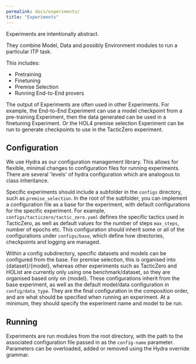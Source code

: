 ```yaml
---
permalink: docs/experiments/
title: "Experiments"
---
```


Experiments are intentionally abstract.

They combine Model, Data and possibly Environment modules to run a particular ITP task.

This includes: 
- Pretraining
- Finetuning
- Premise Selection
- Running End-to-End provers

The output of Experiments are often used in other Experiments. For example, the End-to-End Experiment
can use a model checkpoint from a pre-training Experiment, then the data generated can be used 
in a finetuning Experiment. Or the HOL4 premise selection Experiment can be run to generate checkpoints to use in the
TacticZero experiment.


## Configuration

We use Hydra as our configuration management library. This allows for flexible, minimal changes
to configuration files for running experiments. There are several 'levels' of hydra configuration which
are analogous to class inheritance.

Specific experiments should include a subfolder in the `configs` directory,
such as `premise_selection`. In the root of the subfolder, you can implement a configuration
file as a base for the experiment, with default configurations for the specific experiment.
For example, `configs/tacticzero/tactic_zero.yaml` defines the specific tactics used
in TacticZero, as well as default values for the number of steps `max_steps`, number of epochs etc.
This configuration should inherit some or all of the configurations under `configs/base`, which define how directories,
checkpoints and logging are managed.

[//]: # (todo details of the configurations for each experiment can be found in their respective documentation )

Within a config subdirectory, specific datasets and models can be configured from the base.
For premise selection, this is organised into {dataset}/{model}, whereas other experiments such as TacticZero and HOList
are
currently only using one benchmark/dataset, so they are organised based only on {model}. These configurations
inherit from the base experiment, as well as the default model/data configuration in `config/data_type`.
They are the final configuration in the composition order, and are what should be specified when running an experiment.
At a minimum, they should specify the experiment name and model to be run.

## Running

Experiments are run modules from the root directory,
with the path to the associated configuration file passed in as the `config-name` parameter.
Parameters can be overloaded, added or removed using the Hydra override grammar.